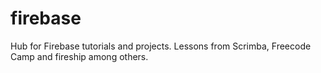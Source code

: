 # firebase
Hub for Firebase tutorials and projects. Lessons from Scrimba, Freecode Camp and fireship among others. 
